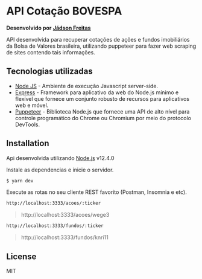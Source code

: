# API Cotação BOVESPA

**Desenvolvido por** **[Jádson Freitas](https://jadsonfreitas.com)**

API desenvolvida para recuperar cotações de ações e fundos imobiliários da Bolsa de Valores brasileira, utilizando puppeteer para fazer web scraping de sites contendo tais informações.

## Tecnologias utilizadas

* [Node JS](https://nodejs.org) - Ambiente de execução Javascript server-side.
* [Express](https://expressjs.com) - Framework para aplicativo da web do Node.js mínimo e flexível que fornece um conjunto robusto de recursos para aplicativos web e móvel.
* [Puppeteer](https://pptr.dev/) - Biblioteca Node.js que fornece uma API de alto nível para controle programático do Chrome ou Chromium por meio do protocolo DevTools.

## Installation

Api desenvolvida utilizando [Node.js](https://nodejs.org/) v12.4.0

Instale as dependencias e inicie o servidor.

```sh
$ yarn dev
```

Execute as rotas no seu cliente REST favorito (Postman, Insomnia e etc).

```sh
http://localhost:3333/acoes/:ticker
```
> http://localhost:3333/acoes/wege3

```sh
http://localhost:3333/fundos/:ticker
```
> http://localhost:3333/fundos/knri11

License
----
MIT